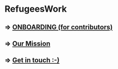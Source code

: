 # RefugeesWork

## => [ONBOARDING (for contributors)](https://waffle.io/RefugeesWork/organization/cards/577af4d6ce6b3a1e00774c5c)

## => [Our Mission](https://waffle.io/RefugeesWork/organization/cards/577a7e8fd4e2435b012bba41)

## => [Get in touch :-)](https://waffle.io/RefugeesWork/roadmap)
